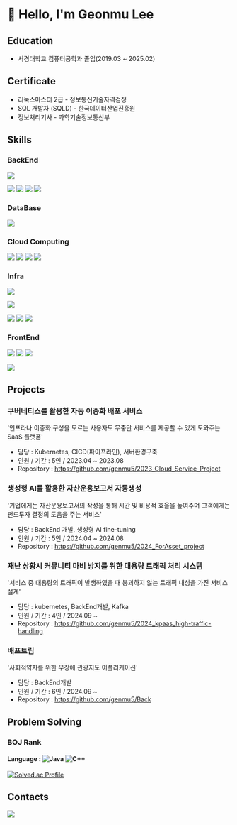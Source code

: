 # 👋 Hello, I'm Geonmu Lee

## Education
- 서경대학교 컴퓨터공학과 졸업(2019.03 ~ 2025.02)


## Certificate
- 리눅스마스터 2급 - 정보통신기술자격검정
- SQL 개발자 (SQLD) - 한국데이터산업진흥원
- 정보처리기사 - 과학기술정보통신부
  

## Skills

### BackEnd
<!-- Language -->
<p>
<img src="https://img.shields.io/badge/Java-007396.svg?&style=for-the-badge&logo=Java&logoColor=white">
</p>

<!-- FrameWork -->
<p>
<img src="https://img.shields.io/badge/Spring-6DB33F?style=for-the-badge&logo=Spring&logoColor=white">
<img src="https://img.shields.io/badge/SpringBoot-6DB33F?style=for-the-badge&logo=SpringBoot&logoColor=white">
<img src="https://img.shields.io/badge/Spring Security-6DB33F?style=for-the-badge&logo=SpringSecurity&logoColor=white">
<img src="https://img.shields.io/badge/Spring Data JPA-6DB33F?style=for-the-badge&logo=SpringBoot&logoColor=white">
</p>

### DataBase
<p>
<img src="https://img.shields.io/badge/mysql-4479A1?style=for-the-badge&logo=mysql&logoColor=white">
</p>

### Cloud Computing
<p>
<img src="https://img.shields.io/badge/Kubernetes-326CE5?style=for-the-badge&logo=Kubernetes&logoColor=white">
<img src="https://img.shields.io/badge/docker-%230db7ed.svg?style=for-the-badge&logo=docker&logoColor=white"> 
<img src="https://img.shields.io/badge/grafana-%23F46800.svg?style=for-the-badge&logo=grafana&logoColor=white">
<img src="https://img.shields.io/badge/Prometheus-E6522C?style=for-the-badge&logo=Prometheus&logoColor=white">
</p>

### Infra
<p>
<img src="https://img.shields.io/badge/ubuntu-E95420?style=for-the-badge&logo=ubuntu&logoColor=white">
</p>
<p>
<img src="https://img.shields.io/badge/nginx-889639?style=for-the-badge&logo=nginx&logoColor=white">
</p>
<!-- Cloud -->
<p>
<img src="https://img.shields.io/badge/Amazon AWS-232F3E?style=for-the-badge&logo=amazonaws&logoColor=white"/>
<img src="https://img.shields.io/badge/ORACLE-F80000?style=for-the-badge&logo=oracle&logoColor=white"/>
<img src="https://img.shields.io/badge/NAVER%20Cloud-03C75A?style=for-the-badge&logo=naver&logoColor=white"/>
</p>

### FrontEnd
<p>
<img src="https://img.shields.io/badge/html-E34F26?style=for-the-badge&logo=html5&logoColor=white">
<img src="https://img.shields.io/badge/css-1572B6?style=for-the-badge&logo=css3&logoColor=white">
<img src="https://img.shields.io/badge/javascript-F7DF1E?style=for-the-badge&logo=javascript&logoColor=black">
</p>
<p>
<img src="https://img.shields.io/badge/React-61DAFB?style=for-the-badge&logo=React&logoColor=black"/>
</p>

## Projects

### 쿠버네티스를 활용한 자동 이중화 배포 서비스
  '인프라나 이중화 구성을 모르는 사용자도 무중단 서비스를 제공할 수 있게 도와주는 SaaS 플랫폼' <br>
  - 담당 : Kubernetes, CICD(파이프라인), 서버환경구축 <br>
  - 인원 / 기간 : 5인 / 2023.04 ~ 2023.08 <br>
  - Repository : https://github.com/genmu5/2023_Cloud_Service_Project <br>

### 생성형 AI를 활용한 자산운용보고서 자동생성
  '기업에게는 자산운용보고서의 작성을 통해 시간 및 비용적 효율을 높여주며 고객에게는 펀드투자 결정의 도움을 주는 서비스'
  - 담당 : BackEnd 개발, 생성형 AI fine-tuning <br>
  - 인원 / 기간 : 5인 / 2024.04 ~ 2024.08 <br>
  - Repository : https://github.com/genmu5/2024_ForAsset_project <br>

### 재난 상황시 커뮤니티 마비 방지를 위한 대용량 트래픽 처리 시스템 
  '서비스 중 대용량의 트래픽이 발생하였을 때 붕괴하지 않는 트래픽 내성을 가진 서비스 설계' <br>
  - 담당 : kubernetes, BackEnd개발, Kafka <br>
  - 인원 / 기간 : 4인 / 2024.09 ~  <br>
  - Repository : https://github.com/genmu5/2024_kpaas_high-traffic-handling <br>

### 배프트립
  '사회적약자를 위한 무장애 관광지도 어플리케이션' <br>
  - 담당 : BackEnd개발 <br>
  - 인원 / 기간 : 6인 / 2024.09 ~  <br>
  - Repository : https://github.com/genmu5/Back <br>

## Problem Solving
### BOJ Rank
#### Language : ![Java](https://img.shields.io/badge/Java-007396.svg?&style=for-the-badge&logo=Java&logoColor=white) ![C++](https://img.shields.io/badge/C++-00599C.svg?&style=for-the-badge&logo=C++&logoColor=white)

[![Solved.ac Profile](http://mazassumnida.wtf/api/v2/generate_badge?boj=genmu5)](https://solved.ac/genmu5/)

## Contacts
 <a href="https://velog.io/@genmu5"><img src="https://img.shields.io/badge/Tech%20Blog-11B48A?style=flat-square&logo=Vimeo&logoColor=white&link=https://velog.io/@genmu5"/></a>
